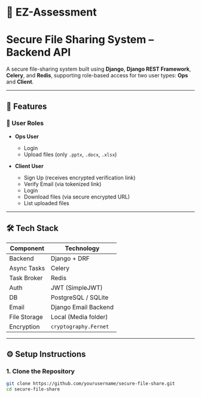 # 📂 EZ-Assessment

# Secure File Sharing System – Backend API

A secure file-sharing system built using **Django**, **Django REST Framework**, **Celery**, and **Redis**, supporting role-based access for two user types: **Ops** and **Client**.

---

## 🚀 Features

### 👤 User Roles

- **Ops User**
  - Login
  - Upload files (only `.pptx`, `.docx`, `.xlsx`)

- **Client User**
  - Sign Up (receives encrypted verification link)
  - Verify Email (via tokenized link)
  - Login
  - Download files (via secure encrypted URL)
  - List uploaded files

---

## 🛠️ Tech Stack

| Component      | Technology                |
|----------------|---------------------------|
| Backend        | Django + DRF              |
| Async Tasks    | Celery                    |
| Task Broker    | Redis                     |
| Auth           | JWT (SimpleJWT)           |
| DB             | PostgreSQL / SQLite       |
| Email          | Django Email Backend      |
| File Storage   | Local (Media folder)      |
| Encryption     | `cryptography.Fernet`     |

---

## ⚙️ Setup Instructions

### 1. Clone the Repository

```bash
git clone https://github.com/yourusername/secure-file-share.git
cd secure-file-share
